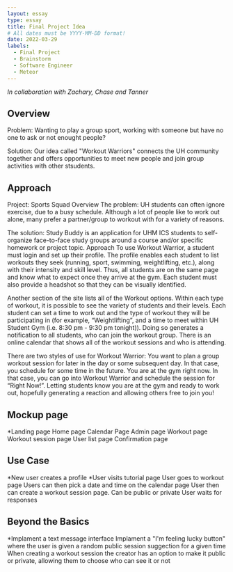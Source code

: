 ```yaml
---
layout: essay
type: essay
title: Final Project Idea
# All dates must be YYYY-MM-DD format!
date: 2022-03-29
labels:
  - Final Project
  - Brainstorm
  - Software Engineer
  - Meteor
---
```


*In collaboration with Zachary, Chase and Tanner*

## Overview

Problem: Wanting to play a group sport, working with someone but have no one to ask or not enought people? 

Solution: Our idea called "Workout Warriors" connects the UH community together and offers opportunities to meet new people and join group activities 
with other stsudents.

## Approach

Project: Sports Squad
Overview
The problem: UH students can often ignore exercise, due to a busy schedule. Although a lot of people like to work out alone, many prefer a partner/group to workout with for a variety of reasons.

The solution: Study Buddy is an application for UHM ICS students to self-organize face-to-face study groups around a course and/or specific homework or project topic.
Approach
To use Workout Warrior, a student must login and set up their profile. The profile enables each student to list workouts they seek (running, sport, swimming, weightlifting, etc.), along with their intensity and skill level. Thus, all students are on the same page and know what to expect once they arrive at the gym. Each student must also provide a headshot so that they can be visually identified.

Another section of the site lists all of the Workout options. Within each type of workout, it is possible to see the variety of students and their levels. Each student can set a time to work out and the type of workout they will be participating in (for example, “Weightlifting”, and a time to meet within UH Student Gym (i.e. 8:30 pm - 9:30 pm tonight)). Doing so generates a notification to all students, who can join the workout group.
There is an online calendar that shows all of the workout sessions and who is attending.

There are two styles of use for Workout Warrior:
You want to plan a group workout session for later in the day or some subsequent day. In that case, you schedule for some time in the future.
You are at the gym right now. In that case, you can go into Workout Warrior and schedule the session for “Right Now!”. Letting students know you are at the gym and ready to work out, hopefully generating a reaction and allowing others free to join you!

## Mockup page

*Landing page
Home page
Calendar Page
Admin page
Workout page
Workout session page
User list page
Confirmation page

## Use Case

*New user creates a profile
*User visits tutorial page
User goes to workout page
Users can then pick a date and time on the calendar page
User then can create a workout session page. Can be public or private
User waits for responses

## Beyond the Basics

*Implament a text message interface 
Implament a "I'm feeling lucky button" where the user is given a random public session suggection for a given time
When creating a workout session the creator has an option to make it public or private, allowing them to choose who can see it or not
